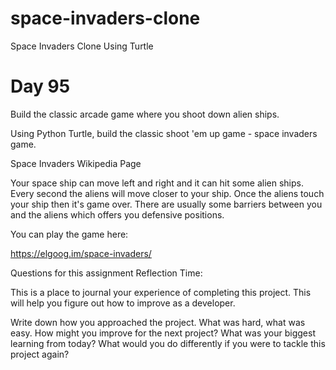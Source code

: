 # space-invaders-clone
Space Invaders Clone Using Turtle

# Day 95

Build the classic arcade game where you shoot down alien ships.


Using Python Turtle, build the classic shoot 'em up game - space invaders game.

Space Invaders Wikipedia Page

Your space ship can move left and right and it can hit some alien ships. Every second the aliens will move closer to your ship. Once the aliens touch your ship then it's game over. There are usually some barriers between you and the aliens which offers you defensive positions.

You can play the game here:

https://elgoog.im/space-invaders/

Questions for this assignment
Reflection Time:

This is a place to journal your experience of completing this project. This will help you figure out how to improve as a developer.

Write down how you approached the project. What was hard, what was easy. How might you improve for the next project? What was your biggest learning from today? What would you do differently if you were to tackle this project again?
